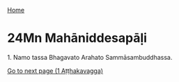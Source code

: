 
[Home](/)

# 24Mn Mahāniddesapāḷi

1\. Namo tassa Bhagavato Arahato Sammāsambuddhassa.


[Go to next page (1 Aṭṭhakavagga)](1.md)


